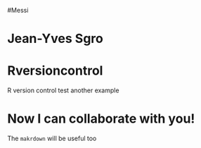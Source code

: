 #Messi
# Jean-Yves Sgro
# Rversioncontrol
R version control
test
another example


# Now I can collaborate with you!

The `makrdown` will be useful too
